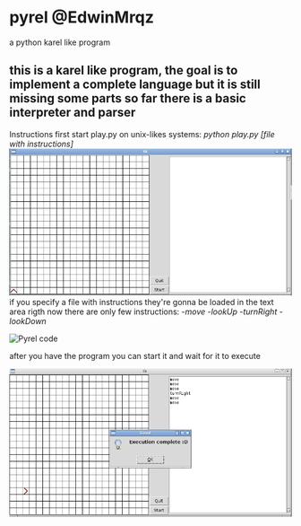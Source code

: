 # pyrel  @EdwinMrqz
a python karel like program

this is a karel like program,
the goal is to implement a complete language but it is still missing some parts
so far there is a basic interpreter and parser 
-------
Instructions
first start play.py
on unix-likes systems: *python play.py [file with instructions]*
![Pyrel start](/screenshots/pyrel_0.png)
if you specify a file with instructions they're gonna be loaded in the text area
rigth now there are only few instructions:
	-*move*
	-*lookUp*
	-*turnRight*
	-*lookDown*

![Pyrel code](/screeenshots/pyrel_1.png)

after you have the program you can start it and wait for it to execute

![Pyrel execute](/screenshots/pyrel_2.png)